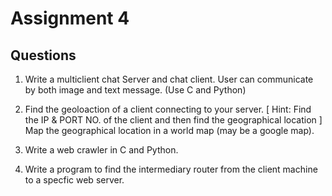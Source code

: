 # Assignment 4

## Questions

1. Write a multiclient chat Server and chat client. User can communicate by both image and text message. (Use C and Python)

2. Find the geoloaction of a client connecting to your server. [ Hint: Find the IP & PORT NO. of the client and then find the geographical location ]</br>
Map the geographical location in a world map (may be a google map).

3. Write a web crawler in C and Python.

4. Write a program to find the intermediary router from the client machine to a specfic web server.

